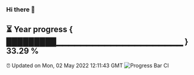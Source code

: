 ### Hi there 👋
⏳ Year progress { █████████▁▁▁▁▁▁▁▁▁▁▁▁▁▁▁▁▁▁▁▁▁ } 33.29 %
---
⏰ Updated on Mon, 02 May 2022 12:11:43 GMT
![Progress Bar CI](https://github.com/Moyi321/Moyi321/workflows/Progress%20Bar%20CI/badge.svg)
